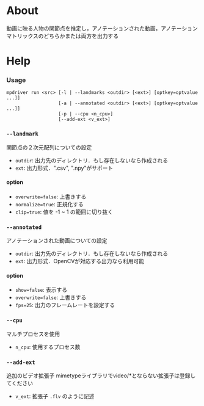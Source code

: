 # About

動画に映る人物の関節点を推定し，アノテーションされた動画，アノテーションマトリックスのどちらかまたは両方を出力する

# Help

### Usage
```
mpdriver run <src> [-l | --landmarks <outdir> [<ext>] [optkey=optvalue ...]]
                   [-a | --annotated <outdir> [<ext>] [optkey=optvalue ...]]
                   [-p | --cpu <n_cpu>]
                   [--add-ext <v_ext>]
```

### `--landmark`
関節点の２次元配列についての設定

- `outdir`: 出力先のディレクトリ．もし存在しないなら作成される
- `ext`: 出力形式．".csv", ".npy"がサポート

#### option
- `overwrite=false`: 上書きする
- `normalize=true`: 正規化する
- `clip=true`:  値を -1 ~ 1 の範囲に切り抜く

### `--annotated`
アノテーションされた動画についての設定

- `outdir`: 出力先のディレクトリ．もし存在しないなら作成される
- `ext`: 出力形式．OpenCVが対応する出力なら利用可能

#### option
- `show=false`: 表示する
- `overwrite=false`: 上書きする
- `fps=25`: 出力のフレームレートを設定する

### `--cpu`
マルチプロセスを使用

- `n_cpu`: 使用するプロセス数

### `--add-ext`
追加のビデオ拡張子 mimetypeライブラリでvideo/*とならない拡張子は登録してください

- `v_ext`: 拡張子 `.flv` のように記述
